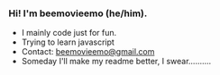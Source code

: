  <h3> Hi! I'm beemovieemo (he/him). </h3> 

- I mainly code just for fun.
- Trying to learn javascript
- Contact: beemovieemo@gmail.com
- Someday I'll make my readme better, I swear..........
